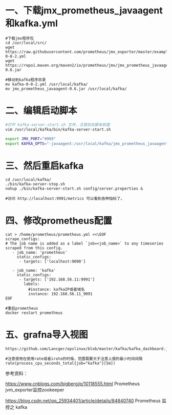 # 一、下载jmx_prometheus_javaagent和kafka.yml

```
#下载jmx程序包
cd /usr/local/src/
wget https://raw.githubusercontent.com/prometheus/jmx_exporter/master/example_configs/kafka-0-8-2.yml
wget https://repo1.maven.org/maven2/io/prometheus/jmx/jmx_prometheus_javaagent/0.6/jmx_prometheus_javaagent-0.6.jar

#移动到kafka程序目录
mv kafka-0-8-2.yml /usr/local/kafka/
mv jmx_prometheus_javaagent-0.6.jar /usr/local/kafka/
```

# 二、编辑启动脚本
```bash
#打开 kafka-server-start.sh 文件，注意加在脚本前面
vim /usr/local/kafka/bin/kafka-server-start.sh

export JMX_PORT="9999"
export KAFKA_OPTS="-javaagent:/usr/local/kafka/jmx_prometheus_javaagent-0.6.jar=9991:/usr/local/kafka/kafka-0-8-2.yml"
```

# 三、然后重启kafka
```
cd /usr/local/kafka/
./bin/kafka-server-stop.sh
nohup ./bin/kafka-server-start.sh config/server.properties &

#访问 http://localhost:9991/metrics 可以看到各种指标了。
```

# 四、修改prometheus配置
```
cat > /home/prometheus/prometheus.yml <<\EOF
scrape_configs:
# The job name is added as a label `job=<job_name>` to any timeseries scraped from this config.
   - job_name: 'prometheus'
     static_configs:
      - targets: ['localhost:9090']

   - job_name: 'kafka'
     static_configs:
      - targets: ['192.168.56.11:9991']
        labels:
          #instance: kafkaIP或者域名
          instance: 192.168.56.11_9091
EOF

#重启prometheus
docker restart prometheus
```

# 五、grafna导入视图
```
https://github.com/Lancger/opslinux/blob/master/kafka/kafka_dashboard.json

#注意使用在使用rate或者irate的时候，范围需要大于注意上报的最小时间间隔
rate(process_cpu_seconds_total{job="kafka"}[5m])  
```

参考资料：

https://www.cnblogs.com/bigberg/p/10118555.html  Prometheus jvm_exporter监控zookeeper

https://blog.csdn.net/qq_25934401/article/details/84840740  Prometheus 监控之 kafka

